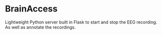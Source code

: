 # BrainAccess

Lightweight Python server built in Flask to start and stop the EEG recording.
As well as annotate the recordings.